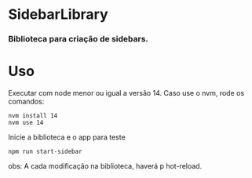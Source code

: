 # SidebarLibrary

### Biblioteca para criação de sidebars.

# Uso
Executar com node menor ou igual a versão 14. Caso use o nvm, rode os comandos:
```
nvm install 14
nvm use 14
```

Inicie a biblioteca e o app para teste
```
npm run start-sidebar
```

obs: A cada modificação na biblioteca, haverá p hot-reload.
